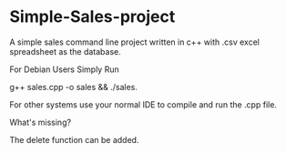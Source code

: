 # Simple-Sales-project


A simple sales command line project written in c++ with .csv excel spreadsheet as the database.

For Debian Users Simply Run 

g++ sales.cpp -o sales && ./sales.

For other systems use your normal IDE to compile and run the .cpp file.

What's missing?

The delete function can be added.
